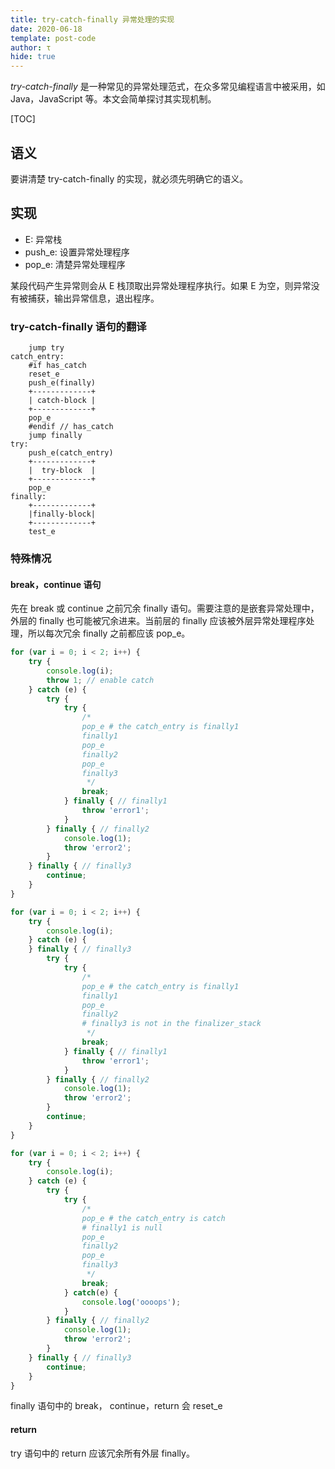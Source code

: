 ```yaml
---
title: try-catch-finally 异常处理的实现
date: 2020-06-18
template: post-code
author: τ
hide: true
---
```


*try-catch-finally* 是一种常见的异常处理范式，在众多常见编程语言中被采用，如 Java，JavaScript 等。本文会简单探讨其实现机制。

[TOC]

## 语义

要讲清楚 try-catch-finally 的实现，就必须先明确它的语义。

## 实现

- E: 异常栈
- push_e: 设置异常处理程序
- pop_e: 清楚异常处理程序

某段代码产生异常则会从 E 栈顶取出异常处理程序执行。如果 E 为空，则异常没有被捕获，输出异常信息，退出程序。

### try-catch-finally 语句的翻译

```
    jump try
catch_entry:
    #if has_catch
    reset_e
    push_e(finally)
    +-------------+
    | catch-block |
    +-------------+
    pop_e
    #endif // has_catch
    jump finally
try:
    push_e(catch_entry)
    +-------------+
    |  try-block  |
    +-------------+
    pop_e
finally:
    +-------------+
    |finally-block|
    +-------------+
    test_e
```

### 特殊情况

#### break，continue 语句

先在 break 或 continue 之前冗余 finally 语句。需要注意的是嵌套异常处理中，外层的 finally 也可能被冗余进来。当前层的 finally 应该被外层异常处理程序处理，所以每次冗余 finally 之前都应该 pop_e。

```javascript
for (var i = 0; i < 2; i++) {
    try {
        console.log(i);
        throw 1; // enable catch
    } catch (e) {
        try {
            try {
                /*
                pop_e # the catch_entry is finally1
                finally1
                pop_e
                finally2
                pop_e
                finally3
                 */
                break;
            } finally { // finally1
                throw 'error1';
            }
        } finally { // finally2
            console.log(1);
            throw 'error2';
        }
    } finally { // finally3
        continue;
    }
}
```

```js
for (var i = 0; i < 2; i++) {
    try {
        console.log(i);
    } catch (e) {
    } finally { // finally3
        try {
            try {
                /*
                pop_e # the catch_entry is finally1
                finally1
                pop_e
                finally2
                # finally3 is not in the finalizer_stack
                 */
                break;
            } finally { // finally1
                throw 'error1';
            }
        } finally { // finally2
            console.log(1);
            throw 'error2';
        }
        continue;
    }
}
```

```js
for (var i = 0; i < 2; i++) {
    try {
        console.log(i);
    } catch (e) {
        try {
            try {
                /*
                pop_e # the catch_entry is catch
                # finally1 is null
                pop_e
                finally2
                pop_e
                finally3
                 */
                break;
            } catch(e) {
                console.log('oooops');
            }
        } finally { // finally2
            console.log(1);
            throw 'error2';
        }
    } finally { // finally3
        continue;
    }
}
```

finally 语句中的 break， continue，return 会 reset_e

#### return

try 语句中的 return 应该冗余所有外层 finally。
